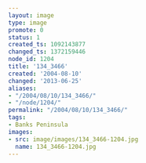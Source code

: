 ```yaml
---
layout: image
type: image
promote: 0
status: 1
created_ts: 1092143877
changed_ts: 1372159446
node_id: 1204
title: '134_3466'
created: '2004-08-10'
changed: '2013-06-25'
aliases:
- "/2004/08/10/134_3466/"
- "/node/1204/"
permalink: "/2004/08/10/134_3466/"
tags:
- Banks Peninsula
images:
- src: image/images/134_3466-1204.jpg
  name: 134_3466-1204.jpg
---
```


